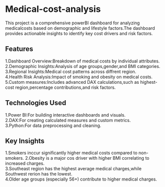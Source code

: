 # Medical-cost-analysis
This project is a comprehensive powerBI dashboard for analyzing medicalcosts based on demographic and lifestyle factors.The dashboard provides actionable insights to identify key cost drivers and risk factors. 
## Features
 1.Dashboard Overview:Breakdown of medical costs by individual attributes.                                                                        
 2.Demographic Insights:Analysis of age groups,gender,and BMI categories.                                                                              
 3.Regional Insights:Medical cost patterns across diffrent region.                                                                                     
 4.Health Risk Analysis:Impact of smoking and obesity on medical costs.                                                                                 
 5.Custom measures:Includes advanced DAX calculations,such as highest-cost region,percentage contributions,and risk factors.                               
 ## Technologies Used
  1.Power BI:For building interactive dashboards and visuals.                                                                                           
  2.DAX:For creating calculated measures and custom metrics.                                                                                            
  3.Python:For data preprocessing and cleaning.                                                                                                         
 ## Key Insights
  1.Smokers inccur significantly higher medical costs compared to non-smokers.
  2.Obesity is a major cos driver with higher BMI correlating to increased charges.    
  3.Southeast region has the highest average medical charges,while Southwest rerion has the lowest.         
  4.Older age groups (especially 56+) contribute to higher medical charges.

